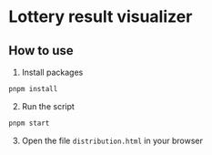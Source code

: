 # Lottery result visualizer

## How to use

1. Install packages
```bash
pnpm install
```

2. Run the script
```bash
pnpm start
```

3. Open the file `distribution.html` in your browser
